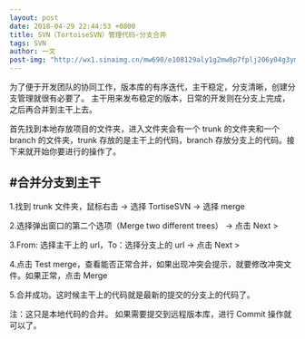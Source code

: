 ```yaml
---
layout: post
date: 2018-04-29 22:44:53 +0800
title: SVN（TortoiseSVN）管理代码-分支合并
tags: SVN
author: 一文
post-img: "http://wx1.sinaimg.cn/mw690/e108129aly1g2mw8p7fplj206y04g3ym.jpg"
---
```

为了便于开发团队的协同工作，版本库的有序迭代，主干稳定，分支清晰，创建分支管理就很有必要了。
主干用来发布稳定的版本，日常的开发则在分支上完成，之后再合并到主干上去。

首先找到本地存放项目的文件夹，进入文件夹会有一个 trunk 的文件夹和一个 branch 的文件夹，trunk 存放的是主干上的代码，branch 存放分支上的代码。接下来就开始你要进行的操作了。

## #合并分支到主干
1.找到 trunk 文件夹，鼠标右击 -> 选择 TortiseSVN -> 选择 merge

2.选择弹出窗口的第二个选项（Merge two different trees） -> 点击 Next >

3.From: 选择主干上的 url，To：选择分支上的 url -> 点击 Next >

4.点击 Test merge，查看能否正常合并，如果出现冲突会提示，就要修改冲突文件。如果正常，点击 Merge

5.合并成功。这时候主干上的代码就是最新的提交的分支上的代码了。

注：这只是本地代码的合并。 如果需要提交到远程版本库，进行 Commit 操作就可以了。



